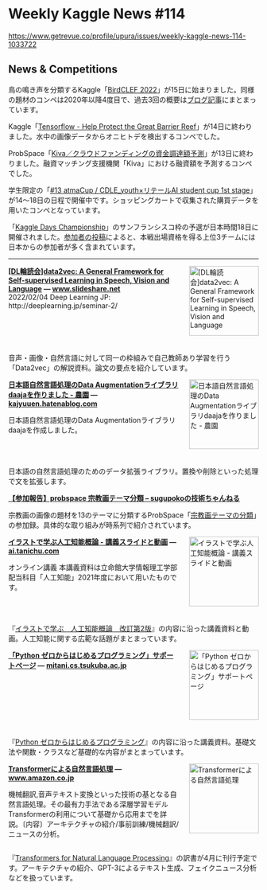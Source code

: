 # Weekly Kaggle News #114
https://www.getrevue.co/profile/upura/issues/weekly-kaggle-news-114-1033722
<h3><h2>News &amp; Competitions</h2><p>鳥の鳴き声を分類するKaggle「<a href="https://www.kaggle.com/c/birdclef-2022" target="_blank">BirdCLEF 2022</a>」が15日に始まりました。同様の題材のコンペは2020年以降4度目で、過去3回の概要は<a href="https://qiita.com/tattaka/items/ed355707963ec48a8106" target="_blank">ブログ記事</a>にまとまっています。</p><p>Kaggle「<a href="https://www.kaggle.com/c/tensorflow-great-barrier-reef" target="_blank">Tensorflow - Help Protect the Great Barrier Reef</a>」が14日に終わりました。水中の画像データからオニヒトデを検出するコンペでした。</p><p>ProbSpace「<a href="https://comp.probspace.com/competitions/kiva2021" target="_blank">Kiva／クラウドファンディングの資金調達額予測</a>」が13日に終わりました。融資マッチング支援機関「Kiva」における融資額を予測するコンペでした。</p><p>学生限定の「<a href="https://atma.connpass.com/event/237610/" target="_blank">#13 atmaCup / CDLE_youth×リテールAI student cup 1st stage</a>」が14〜18日の日程で開催中です。ショッピングカートで収集された購買データを用いたコンペとなっています。</p><p>「<a href="https://kaggledays.com/championship/?utm_campaign=Weekly%20Kaggle%20News&amp;utm_medium=email&amp;utm_source=Revue%20newsletter" target="_blank">Kaggle Days Championship</a>」のサンフランシスコ枠の予選が日本時間18日に開催されました。<a href="https://twitter.com/tkm2261/status/1494547493291319296?s=20&amp;t=QWZotEpG_e9gnNQrtbXhcg" target="_blank">参加者の投稿</a>によると、本戦出場資格を得る上位3チームには日本からの参加者が多く含まれています。</p></h3>
<hr>
<p>
<img width="140" height="140" alt="[DL輪読会]data2vec: A General Framework for Self-supervised Learning in Speech, Vision and Language" style="float: right; margin-left: 20px; margin-bottom: 20px;" src="https://s3.amazonaws.com/revue/items/images/014/124/924/thumb/220204nonakadl1-220204025334-thumbnail-4.jpg?1644681804" />
<strong style='display: block;'><a href="https://www.slideshare.net/DeepLearningJP2016/dldata2vec-a-general-framework-for-selfsupervised-learning-in-speech-vision-and-language-251106954?utm_campaign=Weekly%20Kaggle%20News&amp;utm_medium=email&amp;utm_source=Revue%20newsletter">[DL輪読会]data2vec: A General Framework for Self-supervised Learning in Speech, Vision and Language</a> &mdash; <a href="https://www.slideshare.net/DeepLearningJP2016/dldata2vec-a-general-framework-for-selfsupervised-learning-in-speech-vision-and-language-251106954">www.slideshare.net</a></strong>
2022/02/04 Deep Learning JP: http://deeplearning.jp/seminar-2/
</p>
<div style='clear: both;'></div>
<p><p>音声・画像・自然言語に対して同一の枠組みで自己教師あり学習を行う「Data2vec」の解説資料。論文の要点を紹介しています。</p></p>
<p>
<img width="140" height="140" alt="日本語自然言語処理のData Augmentationライブラリdaajaを作りました - 農園" style="float: right; margin-left: 20px; margin-bottom: 20px;" src="https://s3.amazonaws.com/revue/items/images/014/172/853/thumb/1644839430?1644891721" />
<strong style='display: block;'><a href="https://kajyuuen.hatenablog.com/entry/2022/02/14/094602?utm_campaign=Weekly%20Kaggle%20News&amp;utm_medium=email&amp;utm_source=Revue%20newsletter">日本語自然言語処理のData Augmentationライブラリdaajaを作りました - 農園</a> &mdash; <a href="https://kajyuuen.hatenablog.com/entry/2022/02/14/094602">kajyuuen.hatenablog.com</a></strong>
<p>日本語自然言語処理のData Augmentationライブラリdaajaを作成しました。</p>
</p>
<div style='clear: both;'></div>
<p><p>日本語の自然言語処理のためのデータ拡張ライブラリ。置換や削除といった処理で文を拡張します。</p></p>
<p>
<strong style='display: block;'><a href="http://suguuuu.s223.xrea.com/2022/02/13/%E3%80%90%E5%8F%82%E5%8A%A0%E5%A0%B1%E5%91%8A%E3%80%91probspace-%E5%AE%97%E6%95%99%E7%94%BB%E3%83%86%E3%83%BC%E3%83%9E%E5%88%86%E9%A1%9E/?utm_campaign=Weekly%20Kaggle%20News&amp;utm_medium=email&amp;utm_source=Revue%20newsletter">【参加報告】probspace 宗教画テーマ分類 – sugupokoの技術ちゃんねる</a></strong>

</p>
<p><p>宗教画の画像の題材を13のテーマに分類するProbSpace「<a href="https://comp.probspace.com/competitions/religious_art?utm_campaign=Weekly%20Kaggle%20News&amp;utm_medium=email&amp;utm_source=Revue%20newsletter" target="_blank">宗教画テーマの分類</a>」の参加録。具体的な取り組みが時系列で紹介されています。</p></p>
<p>
<img width="140" height="140" alt="イラストで学ぶ人工知能概論 - 講義スライドと動画" style="float: right; margin-left: 20px; margin-bottom: 20px;" src="https://s3.amazonaws.com/revue/items/images/014/173/127/thumb/Twitter___1.jpg?1644893086" />
<strong style='display: block;'><a href="https://ai.tanichu.com/%E8%AC%9B%E7%BE%A9%E3%82%B9%E3%83%A9%E3%82%A4%E3%83%89%E3%81%A8%E5%8B%95%E7%94%BB?utm_campaign=Weekly%20Kaggle%20News&amp;utm_medium=email&amp;utm_source=Revue%20newsletter">イラストで学ぶ人工知能概論 - 講義スライドと動画</a> &mdash; <a href="https://ai.tanichu.com/%E8%AC%9B%E7%BE%A9%E3%82%B9%E3%83%A9%E3%82%A4%E3%83%89%E3%81%A8%E5%8B%95%E7%94%BB">ai.tanichu.com</a></strong>
<p>オンライン講義 本講義資料は立命館大学情報理工学部配当科目「人工知能」2021年度において用いたものです。</p>
</p>
<div style='clear: both;'></div>
<p><p>『<a href="https://www.kspub.co.jp/book/detail/5218846.html" target="_blank">イラストで学ぶ　人工知能概論　改訂第2版</a>』の内容に沿った講義資料と動画。人工知能に関する広範な話題がまとまっています。</p></p>
<p>
<img width="140" height="140" alt="「Python ゼロからはじめるプログラミング」サポートページ" style="float: right; margin-left: 20px; margin-bottom: 20px;" src="https://s3.amazonaws.com/revue/items/images/014/235/500/thumb/ppt.png?1645162884" />
<strong style='display: block;'><a href="https://mitani.cs.tsukuba.ac.jp/book_support/python/?utm_campaign=Weekly%20Kaggle%20News&amp;utm_medium=email&amp;utm_source=Revue%20newsletter">「Python ゼロからはじめるプログラミング」サポートページ</a> &mdash; <a href="https://mitani.cs.tsukuba.ac.jp/book_support/python/">mitani.cs.tsukuba.ac.jp</a></strong>

</p>
<div style='clear: both;'></div>
<p><p>『<a href="https://www.shoeisha.co.jp/book/detail/9784798169460" target="_blank">Python ゼロからはじめるプログラミング</a>』の内容に沿った講義資料。基礎文法や関数・クラスなど基礎的な内容がまとまっています。</p></p>
<p>
<img width="140" height="140" alt="Transformerによる自然言語処理" style="float: right; margin-left: 20px; margin-bottom: 20px;" src="https://s3.amazonaws.com/revue/items/images/014/192/650/thumb/41SmuREMw8L._SX350_BO1_2C204_2C203_2C200_.jpg?1644996215" />
<strong style='display: block;'><a href="https://www.amazon.co.jp/Transformer%E3%81%AB%E3%82%88%E3%82%8B%E8%87%AA%E7%84%B6%E8%A8%80%E8%AA%9E%E5%87%A6%E7%90%86-Denis-Rothman/dp/4254122659?utm_campaign=Weekly%20Kaggle%20News&amp;utm_medium=email&amp;utm_source=Revue%20newsletter">Transformerによる自然言語処理</a> &mdash; <a href="https://www.amazon.co.jp/Transformer%E3%81%AB%E3%82%88%E3%82%8B%E8%87%AA%E7%84%B6%E8%A8%80%E8%AA%9E%E5%87%A6%E7%90%86-Denis-Rothman/dp/4254122659">www.amazon.co.jp</a></strong>
<p>機械翻訳,音声テキスト変換といった技術の基となる自然言語処理。その最有力手法である深層学習モデルTransformerの利用について基礎から応用までを詳説。〔内容〕アーキテクチャの紹介/事前訓練/機械翻訳/ニュースの分析。</p>
</p>
<div style='clear: both;'></div>
<p><p>『<a href="https://github.com/PacktPublishing/Transformers-for-Natural-Language-Processing" target="_blank">Transformers for Natural Language Processing</a>』の訳書が4月に刊行予定です。アーキテクチャの紹介、GPT-3によるテキスト生成、フェイクニュース分析などを扱っています。</p></p>
